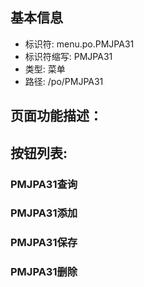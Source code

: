 
## 基本信息

- 标识符: menu.po.PMJPA31
- 标识符缩写: PMJPA31
- 类型: 菜单
- 路径: /po/PMJPA31

## 页面功能描述：





## 按钮列表:


### PMJPA31查询



### PMJPA31添加



### PMJPA31保存



### PMJPA31删除


